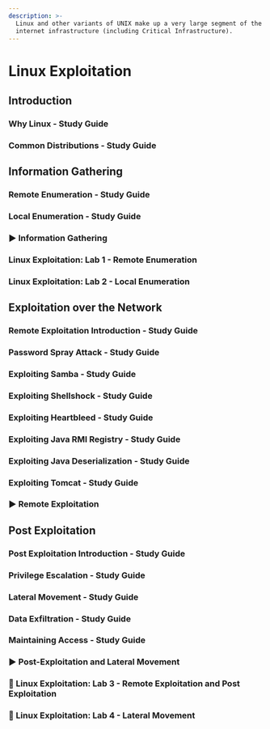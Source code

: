 ```yaml
---
description: >-
  Linux and other variants of UNIX make up a very large segment of the overall
  internet infrastructure (including Critical Infrastructure).
---
```


# Linux Exploitation

## Introduction

### Why Linux - Study Guide

### Common Distributions - Study Guide

## Information Gathering

### Remote Enumeration - Study Guide

### Local Enumeration - Study Guide

### ▶ Information Gathering

### Linux Exploitation: Lab 1 - Remote Enumeration

### Linux Exploitation: Lab 2 - Local Enumeration

## Exploitation over the Network

### Remote Exploitation Introduction - Study Guide

### Password Spray Attack - Study Guide

### Exploiting Samba - Study Guide

### Exploiting Shellshock - Study Guide

### Exploiting Heartbleed - Study Guide

### Exploiting Java RMI Registry - Study Guide

### Exploiting Java Deserialization - Study Guide

### Exploiting Tomcat - Study Guide

### ▶ Remote Exploitation

## Post Exploitation

### Post Exploitation Introduction - Study Guide

### Privilege Escalation - Study Guide

### Lateral Movement - Study Guide

### Data Exfiltration - Study Guide

### Maintaining Access - Study Guide

### ▶ Post-Exploitation and Lateral Movement

### 🧪 Linux Exploitation: Lab 3 - Remote Exploitation and Post Exploitation

### 🧪 Linux Exploitation: Lab 4 - Lateral Movement


